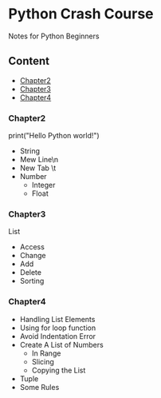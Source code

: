 Python Crash Course
===========================
Notes for Python Beginners

## Content
* [Chapter2](#Chapter2)
* [Chapter3](#Chapter3)
* [Chapter4](#Chapter4)

### Chapter2 
print("Hello Python world!")
* String
* Mew Line\n
* New Tab \t
* Number
    * Integer
    * Float

### Chapter3
List 
* Access
* Change
* Add
* Delete
* Sorting

### Chapter4
* Handling List Elements
* Using for loop function
* Avoid Indentation Error
* Create A List of Numbers
    * In Range
    * Slicing
    * Copying the List
* Tuple
* Some Rules
